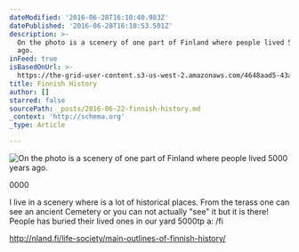 ```yaml
---
dateModified: '2016-06-28T16:10:40.983Z'
datePublished: '2016-06-28T16:10:53.501Z'
description: >-
  On the photo is a scenery of one part of Finland where people lived 5000 years
  ago.
inFeed: true
isBasedOnUrl: >-
  https://the-grid-user-content.s3-us-west-2.amazonaws.com/4648aad5-43a4-411d-9bb8-ed91f975403a.jpg
title: Finnish History
author: []
starred: false
sourcePath: _posts/2016-06-22-finnish-history.md
_context: 'http://schema.org'
_type: Article

---
```

![On the photo is a scenery of one part of Finland where people lived 5000 years ago.](https://the-grid-user-content.s3-us-west-2.amazonaws.com/4648aad5-43a4-411d-9bb8-ed91f975403a.jpg)

0000

I live in a scenery where is a lot of historical places. From the terass one can see an ancient Cemetery or you can not actually "see" it but it is there! People has buried their lived ones in our yard 5000tp a: /fi

http://nland.fi/life-society/main-outlines-of-finnish-history/
